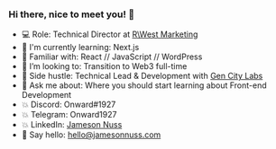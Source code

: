 ### Hi there, nice to meet you! 👋

- 💻 Role: Technical Director at [R\West Marketing](https://www.rwest.com/)
- 🌱 I'm currently learning: Next.js
- 💾 Familiar with: React // JavaScript // WordPress
- 🔮 I’m looking to: Transition to Web3 full-time
- 👾 Side hustle: Technical Lead & Development with [Gen City Labs](https://gencitylabs.io/)
- 💬 Ask me about: Where you should start learning about Front-end Development
- 💥 Discord: Onward#1927
- 💥 Telegram: Onward1927
- 💥 LinkedIn: [Jameson Nuss](https://www.linkedin.com/in/jamesonnuss/)
- 🤘 Say hello: hello@jamesonnuss.com
